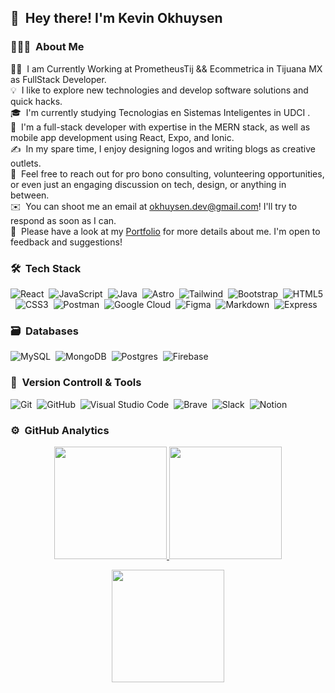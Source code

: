

 ## 👋 &nbsp;Hey there! I'm Kevin Okhuysen 

### 👨🏻‍💻 &nbsp;About Me

👨‍💻 &nbsp;I am Currently Working at PrometheusTij && Ecommetrica in Tijuana MX as FullStack Developer.\
💡 &nbsp;I like to explore new technologies and develop software solutions and quick hacks.\
🎓 &nbsp;I'm currently studying Tecnologias en Sistemas Inteligentes in UDCI .\
🌱 &nbsp;I'm a full-stack developer with expertise in the MERN stack, as well as mobile app development using React, Expo, and Ionic.\
✍️ &nbsp;In my spare time, I enjoy designing logos and writing blogs as creative outlets.\
💬 &nbsp;Feel free to reach out for pro bono consulting, volunteering opportunities, or even just an engaging discussion on tech, design, or anything in between.\
✉️ &nbsp;You can shoot me an email at okhuysen.dev@gmail.com! I'll try to respond as soon as I can.\
📄 &nbsp;Please have a look at my [Portfolio](https://okhuysen.dev/) for more details about me. I'm open to feedback and suggestions!

### 🛠 &nbsp;Tech Stack

![React](https://shields.io/badge/react-black?logo=react&style=for-the-badge)&nbsp;
![JavaScript](https://img.shields.io/badge/javascript-%23323330.svg?style=for-the-badge&logo=javascript&logoColor=%23F7DF1E)&nbsp;
![Java](https://img.shields.io/badge/java-%23ED8B00.svg?style=for-the-badge&logo=java&logoColor=white)&nbsp;
![Astro](https://img.shields.io/badge/Astro-BC52EE?logo=astro&logoColor=fff&style=for-the-badge)&nbsp;
![Tailwind](https://img.shields.io/badge/Tailwind_CSS-grey?style=for-the-badge&logo=tailwind-css&logoColor=38B2AC)&nbsp;
![Bootstrap](https://img.shields.io/badge/bootstrap-%23563D7C.svg?style=for-the-badge&logo=bootstrap&logoColor=white)&nbsp;
![HTML5](https://img.shields.io/badge/html5-%23E34F26.svg?style=for-the-badge&logo=html5&logoColor=white)&nbsp;
![CSS3](https://img.shields.io/badge/css3-%231572B6.svg?style=for-the-badge&logo=css3&logoColor=white)&nbsp;
![Postman](https://img.shields.io/badge/Postman-FF6C37?style=for-the-badge&logo=postman&logoColor=white)&nbsp;
![Google Cloud](https://img.shields.io/badge/GoogleCloud-%234285F4.svg?style=for-the-badge&logo=google-cloud&logoColor=white)&nbsp;
![Figma](https://img.shields.io/badge/figma-%23F24E1E.svg?style=for-the-badge&logo=figma&logoColor=white)&nbsp;
![Markdown](https://img.shields.io/badge/markdown-%23000000.svg?style=for-the-badge&logo=markdown&logoColor=white)&nbsp;
![Express](https://img.shields.io/badge/Express%20js-000000?style=for-the-badge&logo=express&logoColor=white)&nbsp;

### 🗃 &nbsp;Databases

![MySQL](https://img.shields.io/badge/MySQL-73618F?style=for-the-badge&logo=mysql&logoColor=white)&nbsp;
![MongoDB](https://img.shields.io/badge/MongoDB-%234ea94b.svg?style=for-the-badge&logo=mongodb&logoColor=white)&nbsp;
![Postgres](https://img.shields.io/badge/postgres-%23316192.svg?style=for-the-badge&logo=postgresql&logoColor=white)&nbsp;
![Firebase](https://img.shields.io/badge/firebase-ffca28?style=for-the-badge&logo=firebase&logoColor=black)&nbsp;


### 🧰 &nbsp;Version Controll & Tools 

![Git](https://img.shields.io/badge/git-%23F05033.svg?style=for-the-badge&logo=git&logoColor=white)&nbsp;
![GitHub](https://img.shields.io/badge/github-%23121011.svg?style=for-the-badge&logo=github&logoColor=white)&nbsp;
![Visual Studio Code](https://img.shields.io/badge/Visual%20Studio%20Code-0078d7.svg?style=for-the-badge&logo=visual-studio-code&logoColor=white)&nbsp;
![Brave](https://img.shields.io/badge/Brave-FB542B?style=for-the-badge&logo=Brave&logoColor=white)&nbsp;
![Slack](https://img.shields.io/badge/Slack-4A154B?style=for-the-badge&logo=slack&logoColor=white)&nbsp;
![Notion](https://img.shields.io/badge/Notion-%23000000.svg?style=for-the-badge&logo=notion&logoColor=white)&nbsp;


### ⚙️ &nbsp;GitHub Analytics

<p align="center">
  <a href="https://github.com/Kevin180317">
    <img height="180em" src="https://github-readme-stats-eight-theta.vercel.app/api?username=Kevin180317&show_icons=true&theme=algolia&include_all_commits=true&count_private=true"/>
  </a>
  <a href="https://github.com/Kevin180317">
    <img height="180em" src="https://github-readme-stats-eight-theta.vercel.app/api/top-langs/?username=Kevin180317&layout=compact&langs_count=8&theme=algolia"/>
  </a>
</p>

<p align="center">
  <img height="180em" src="https://github-readme-streak-stats.herokuapp.com/?user=AdityaKanoi2001&theme=dark&hide_border=true"/>
</p>


